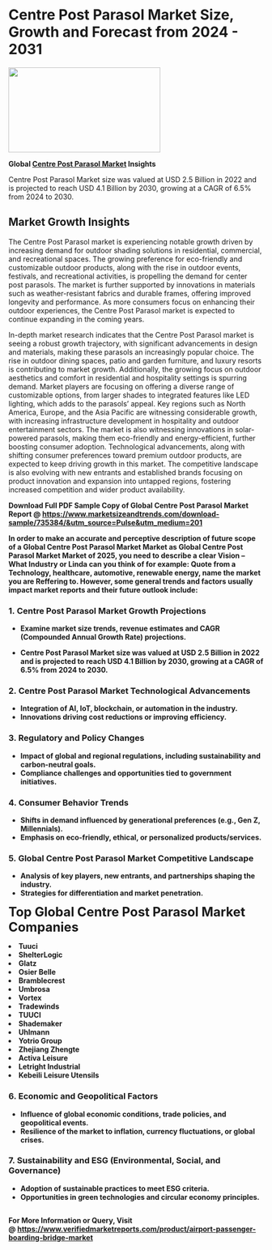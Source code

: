 <H1>Centre Post Parasol Market Size, Growth and Forecast from 2024 - 2031</H1><img class="aligncenter size-medium wp-image-584254" src="https://thirdeyenews.in/wp-content/uploads/2024/09/Global-Market-Research-300x168.jpeg" alt="" width="300" height="168" /><p><strong>Global&nbsp;<a href="https://www.marketsizeandtrends.com/download-sample/735384/&amp;utm_source=Pulse&amp;utm_medium=201">Centre Post Parasol Market</a> Insights</strong></p><p>Centre Post Parasol Market size was valued at USD 2.5 Billion in 2022 and is projected to reach USD 4.1 Billion by 2030, growing at a CAGR of 6.5% from 2024 to 2030.</p><p><h2>Market Growth Insights</h2> <p>The Centre Post Parasol market is experiencing notable growth driven by increasing demand for outdoor shading solutions in residential, commercial, and recreational spaces. The growing preference for eco-friendly and customizable outdoor products, along with the rise in outdoor events, festivals, and recreational activities, is propelling the demand for center post parasols. The market is further supported by innovations in materials such as weather-resistant fabrics and durable frames, offering improved longevity and performance. As more consumers focus on enhancing their outdoor experiences, the Centre Post Parasol market is expected to continue expanding in the coming years.</p> <p><strong></strong></p> <p>In-depth market research indicates that the Centre Post Parasol market is seeing a robust growth trajectory, with significant advancements in design and materials, making these parasols an increasingly popular choice. The rise in outdoor dining spaces, patio and garden furniture, and luxury resorts is contributing to market growth. Additionally, the growing focus on outdoor aesthetics and comfort in residential and hospitality settings is spurring demand. Market players are focusing on offering a diverse range of customizable options, from larger shades to integrated features like LED lighting, which adds to the parasols’ appeal. Key regions such as North America, Europe, and the Asia Pacific are witnessing considerable growth, with increasing infrastructure development in hospitality and outdoor entertainment sectors. The market is also witnessing innovations in solar-powered parasols, making them eco-friendly and energy-efficient, further boosting consumer adoption. Technological advancements, along with shifting consumer preferences toward premium outdoor products, are expected to keep driving growth in this market. The competitive landscape is also evolving with new entrants and established brands focusing on product innovation and expansion into untapped regions, fostering increased competition and wider product availability.</p> <p><strong></p><p><span class=""><strong>Download Full PDF Sample Copy of Global Centre Post Parasol Market Report</strong> @ <a href="https://www.marketsizeandtrends.com/download-sample/735384/&amp;utm_source=Pulse&amp;utm_medium=201" target="_blank">https://www.marketsizeandtrends.com/download-sample/735384/&amp;utm_source=Pulse&amp;utm_medium=201</a></span></p><p>In order to make an accurate and perceptive description of future scope of a Global&nbsp;Centre Post Parasol Market Market as Global&nbsp;Centre Post Parasol Market Market of 2025, you need to describe a clear Vision &ndash; What Industry or Linda can you think of for example: Quote from a Technology, healthcare, automotive, renewable energy, name the market you are Reffering to. However, some general trends and factors usually impact market reports and their future outlook include:</p><h3>1.&nbsp;<strong>Centre Post Parasol Market Growth Projections</strong></h3><ul><li>Examine market size trends, revenue estimates and CAGR (Compounded Annual Growth Rate) projections.</li><li><p>Centre Post Parasol Market size was valued at USD 2.5 Billion in 2022 and is projected to reach USD 4.1 Billion by 2030, growing at a CAGR of 6.5% from 2024 to 2030.</p></li></ul><h3>2.&nbsp;<strong>Centre Post Parasol Market Technological Advancements</strong></h3><ul><li>Integration of AI, IoT, blockchain, or automation in the industry.</li><li>Innovations driving cost reductions or improving efficiency.</li></ul><h3>3.&nbsp;<strong>Regulatory and Policy Changes</strong></h3><ul><li>Impact of global and regional regulations, including sustainability and carbon-neutral goals.</li><li>Compliance challenges and opportunities tied to government initiatives.</li></ul><h3>4.&nbsp;<strong>Consumer Behavior Trends</strong></h3><ul><li>Shifts in demand influenced by generational preferences (e.g., Gen Z, Millennials).</li><li>Emphasis on eco-friendly, ethical, or personalized products/services.</li></ul><h3>5.&nbsp;<strong>Global Centre Post Parasol Market Competitive Landscape</strong></h3><ul><li>Analysis of key players, new entrants, and partnerships shaping the industry.</li><li>Strategies for differentiation and market penetration.</li></ul><p data-pm-slice="1 1 []"><span style="color: inherit; font-family: inherit; font-size: 25px;">Top Global Centre Post Parasol Market Companies</span></p><div class="" data-test-id=""><p><li>Tuuci</li><li> ShelterLogic</li><li> Glatz</li><li> Osier Belle</li><li> Bramblecrest</li><li> Umbrosa</li><li> Vortex</li><li> Tradewinds</li><li> TUUCI</li><li> Shademaker</li><li> Uhlmann</li><li> Yotrio Group</li><li> Zhejiang Zhengte</li><li> Activa Leisure</li><li> Letright Industrial</li><li> Kebeili Leisure Utensils</li></p></div><h3>6.&nbsp;<strong>Economic and Geopolitical Factors</strong></h3><ul><li>Influence of global economic conditions, trade policies, and geopolitical events.</li><li>Resilience of the market to inflation, currency fluctuations, or global crises.</li></ul><h3>7.&nbsp;<strong>Sustainability and ESG (Environmental, Social, and Governance)</strong></h3><ul><li>Adoption of sustainable practices to meet ESG criteria.</li><li>Opportunities in green technologies and circular economy principles.</li></ul><h2><strong style="font-size: 14px;">For More Information or Query, Visit @&nbsp;</strong><a style="background-color: #ffffff; font-size: 14px;" href="https://www.marketsizeandtrends.com/report/centre-post-parasol-market/" target="_blank">https://www.verifiedmarketreports.com/product/airport-passenger-boarding-bridge-market</a></h2>
